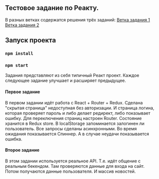 ## Тестовое задание по Реакту.

В разных ветках содержатся решения трёх заданий:
[Ветка задания 1](https://github.com/ArminBlaze/Test-1-login-react/tree/1.5-improvements)
[Ветка задания 2](https://github.com/ArminBlaze/Test-1-login-react/tree/2.0)

## Запуск проекта

### `npm install`
### `npm start`


Задания представляют из себя типичный Реакт проект. Каждое следующее задание улучшает и расширяет предыдущее.


#### Первое задание
В первом задании идёт работа с React + Router + Redux. Сделана "скрытая страница" недоступная без авторизации. И страница логина, которая проверяет пароль и либо делает редирект, либо показывает ошибку.
Для переключения страниц настроен Router. Состояние хранится в Redux store. В localStorage запоминается залогинен ли пользователь. Все запросы сделаны асинхронными. Во время ожидания показывается Спиннер. А в случае неудачи показывается ошибка.


#### Второе задание
В этом задании используется реальное API. Т.е. идёт общение с реальным бекендом.
Там проверяются данные для входа на сайт. Потом получаются данные пользователя. И массив новостей.


<!-- ## Открыть Демо 1
[Сайт задания 1](http://localhost:3000)
Для входа в профиль ввести:
```
username: Admin
password: 12345 
```

## Открыть Демо 2
[Сайт задания 2](http://localhost:3000)
Для входа в профиль ввести:
```
email: max@test.com
password: 12345 
``` -->